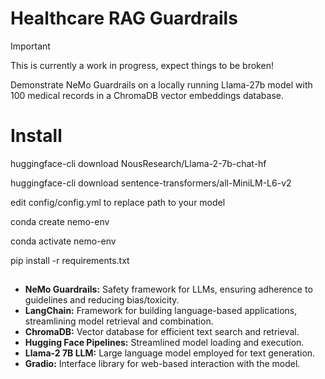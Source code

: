 # Healthcare RAG Guardrails

> [!IMPORTANT]
> This is currently a work in progress, expect things to be broken!

Demonstrate NeMo Guardrails on a locally running Llama-27b model with 100 medical records in a ChromaDB vector embeddings database.

# Install
huggingface-cli download NousResearch/Llama-2-7b-chat-hf

huggingface-cli download sentence-transformers/all-MiniLM-L6-v2 

edit config/config.yml to replace path to your model 

conda create nemo-env 

conda activate nemo-env

pip install -r requirements.txt 

## 

* __NeMo Guardrails:__ Safety framework for LLMs, ensuring adherence to guidelines and reducing bias/toxicity.
* __LangChain:__ Framework for building language-based applications, streamlining model retrieval and combination.
* __ChromaDB:__ Vector database for efficient text search and retrieval. 
* __Hugging Face Pipelines:__ Streamlined model loading and execution. 
* __Llama-2 7B LLM:__ Large language model employed for text generation.
* __Gradio:__ Interface library for web-based interaction with the model. 







